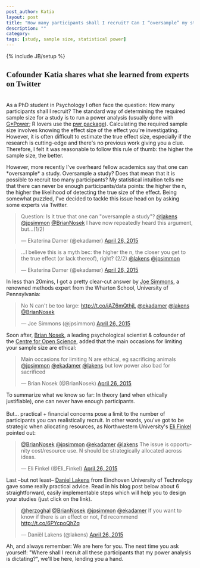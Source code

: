 ```yaml
---
post_author: Katia
layout: post
title: "How many participants shall I recruit? Can I “oversample” my study?"
description: ""
category: 
tags: [study, sample size, statistical power]
---
```

{% include JB/setup %}
<p></p>
<h2 style="font-family: 'Century Gothic'">Cofounder Katia shares what she learned from experts on Twitter</h2>
<p><br>As a PhD student in Psychology I often face the question: How many participants shall I recruit? The standard way of determining the required sample size for a study is to run a power analysis (usually done with <a href="http://www.macupdate.com/app/mac/24037/g-power">G*Power</a>; R lovers use the <a href="http://www.statmethods.net/stats/power.html">pwr package</a>). Calculating the required sample size involves knowing the effect size of the effect you're investigating. However, it is often difficult to estimate the true effect size, especially if the research is cutting-edge and there's no previous work giving you a clue. Therefore, I felt it was reasonable to follow this rule of thumb: the higher the sample size, the better.</p>

<p>However, more recently I've overheard fellow academics say that one can *oversample* a study. Oversample a study? Does that mean that it is possible to recruit too many participants? My statistical intuition tells me that there can never be enough participants/data points: the higher the n, the higher the likelihood of detecting the true size of the effect. Being somewhat puzzled, I've decided to tackle this issue head on by asking some experts via Twitter.</p>

<div class="row col-md-offset-2"><blockquote class="twitter-tweet" lang="en"><p lang="en" dir="ltr">Question: Is it true that one can &quot;oversample a study&quot;? <a href="https://twitter.com/lakens">@lakens</a> <a href="https://twitter.com/jpsimmon">@jpsimmon</a> <a href="https://twitter.com/BrianNosek">@BrianNosek</a> I have now repeatedly heard this argument, but...(1/2)</p>&mdash; Ekaterina Damer (@ekadamer) <a href="https://twitter.com/ekadamer/status/592311702928158720">April 26, 2015</a></blockquote></div> 
<script async src="//platform.twitter.com/widgets.js" charset="utf-8"></script>

<div class="row col-md-offset-2"><blockquote class="twitter-tweet" lang="en"><p lang="en" dir="ltr">...I believe this is a myth bec: the higher the n, the closer you get to the true effect (or lack thereof), right? (2/2) <a href="https://twitter.com/lakens">@lakens</a> <a href="https://twitter.com/jpsimmon">@jpsimmon</a></p>&mdash; Ekaterina Damer (@ekadamer) <a href="https://twitter.com/ekadamer/status/592312842130427904">April 26, 2015</a></blockquote></div>
<script async src="//platform.twitter.com/widgets.js" charset="utf-8"></script>

<p> In less than 20mins, I got a pretty clear-cut answer by <a href="https://opimweb.wharton.upenn.edu/profile/1666/">Joe Simmons</a>, a renowned methods expert from the Wharton School, University of Pennsylvania: </p>

<div class="row col-md-offset-2"><blockquote class="twitter-tweet" data-conversation="none" lang="en"><p lang="en" dir="ltr">No N can&#39;t be too large: <a href="http://t.co/iAZ6mQthjL">http://t.co/iAZ6mQthjL</a> <a href="https://twitter.com/ekadamer">@ekadamer</a> <a href="https://twitter.com/lakens">@lakens</a> <a href="https://twitter.com/BrianNosek">@BrianNosek</a></p>&mdash; Joe Simmons (@jpsimmon) <a href="https://twitter.com/jpsimmon/status/592315952613687296">April 26, 2015</a></blockquote></div>
<script async src="//platform.twitter.com/widgets.js" charset="utf-8"></script>

<p>Soon after, <a href="http://avillage.web.virginia.edu/Psych/Faculty/Profile/Brian-A-Nosek">Brian Nosek</a>, a leading psychological scientist & cofounder of the <a href="http://centerforopenscience.org/">Centre for Open Science</a>, added that the main occasions for limiting your sample size are ethical:</p> 

<div class="row col-md-offset-2"><blockquote class="twitter-tweet" data-conversation="none" lang="en"><p lang="en" dir="ltr">Main occasions for limiting N are ethical, eg sacrificing animals <a href="https://twitter.com/jpsimmon">@jpsimmon</a> <a href="https://twitter.com/ekadamer">@ekadamer</a> <a href="https://twitter.com/lakens">@lakens</a> but low power also bad for sacrificed</p>&mdash; Brian Nosek (@BrianNosek) <a href="https://twitter.com/BrianNosek/status/592318656274653184">April 26, 2015</a></blockquote></div>
<script async src="//platform.twitter.com/widgets.js" charset="utf-8"></script>

<p>To summarize what we know so far: In theory (and when ethically justifiable), one can never have enough participants.<br><br> But... practical + financial concerns pose a limit to the number of participants you can realistically recruit. In other words, you've got to be strategic when allocating resources, as Northwestern University's <a href="http://faculty.wcas.northwestern.edu/eli-finkel/">Eli Finkel</a> pointed out:  

<div class="row col-md-offset-2"><blockquote class="twitter-tweet" data-conversation="none" lang="en"><p lang="en" dir="ltr"><a href="https://twitter.com/BrianNosek">@BrianNosek</a> <a href="https://twitter.com/jpsimmon">@jpsimmon</a> <a href="https://twitter.com/ekadamer">@ekadamer</a> <a href="https://twitter.com/lakens">@lakens</a> The issue is opportunity cost/resource use. N should be strategically allocated across ideas.</p>&mdash; Eli Finkel (@Eli_Finkel) <a href="https://twitter.com/Eli_Finkel/status/592322959223623681">April 26, 2015</a></blockquote></div>
<script async src="//platform.twitter.com/widgets.js" charset="utf-8"></script>

<p>Last –but not least– <a href="http://www.tue.nl/en/university/departments/industrial-engineering-innovation-sciences/the-department/staff/detail/ep/e/d/ep-uid/20091001/ep-tab/4/">Daniel Lakens</a> from Eindhoven University of Technology gave some really practical advice. Read in his blog post below about 6 straightforward, easily implementable steps which will help you to design your studies (just click on the link). 

<div class="row col-md-offset-2"><blockquote class="twitter-tweet" data-conversation="none" lang="en"><p lang="en" dir="ltr"><a href="https://twitter.com/herzoghal">@herzoghal</a> <a href="https://twitter.com/BrianNosek">@BrianNosek</a> <a href="https://twitter.com/jpsimmon">@jpsimmon</a> <a href="https://twitter.com/ekadamer">@ekadamer</a> If you want to know if there is an effect or not, I&#39;d recommend <a href="http://t.co/6PYcpoQhZq">http://t.co/6PYcpoQhZq</a></p>&mdash; Daniël Lakens (@lakens) <a href="https://twitter.com/lakens/status/592375124701126656">April 26, 2015</a></blockquote></div>
<script async src="//platform.twitter.com/widgets.js" charset="utf-8"></script>

<p>Ah, and always remember: We are here for you. The next time you ask yourself: "Where shall I recruit all these participants that my power analysis is dictating?", we'll be here, lending you a hand. </p>